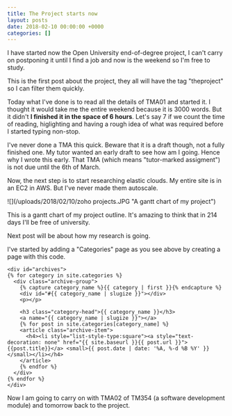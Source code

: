 ```yaml
---
title: The Project starts now
layout: posts
date: 2018-02-10 00:00:00 +0000
categories: []
---
```

I have started now the Open University end-of-degree project, I can't carry on postponing it until I find a job and now is the weekend so I'm free to study.

This is the first post about the project, they all will have the tag "theproject" so I can filter them quickly.

Today what I've done is to read all the details of TMA01 and started it. I thought it would take me the entire weekend because it is 3000 words. But it didn't **I finished it in the space of 6 hours**. Let's say 7 if we count the time of reading, higlighting and having a rough idea of what was required before I started typing non-stop.

I've never done a TMA this quick. Beware that it is a draft though, not a fully finished one. My tutor wanted an early draft to see how am I going. Hence why I wrote this early. That TMA (which means "tutor-marked assigment") is not due until the 6th of March.

Now, the next step is to start researching elastic clouds. My entire site is in an EC2 in AWS. But I've never made them autoscale.

![](/uploads/2018/02/10/zoho projects.JPG "A gantt chart of my project")

This is a gantt chart of my project outline. It's amazing to think that in 214 days I'll be free of university.

Next post will be about how my research is going.

I've started by adding a "Categories" page as you see above by creating a page with this code.

    <div id="archives">
    {% for category in site.categories %}
      <div class="archive-group">
        {% capture category_name %}{{ category | first }}{% endcapture %}
        <div id="#{{ category_name | slugize }}"></div>
        <p></p>
    
        <h3 class="category-head">{{ category_name }}</h3>
        <a name="{{ category_name | slugize }}"></a>
        {% for post in site.categories[category_name] %}
        <article class="archive-item">
          <h4><li style="list-style-type:square"><a style="text-decoration: none" href="{{ site.baseurl }}{{ post.url }}">{{post.title}}</a> <small>{{ post.date | date: '%A, %-d %B %Y' }}</small></li></h4>
        </article>
        {% endfor %}
      </div>
    {% endfor %}
    </div>

Now I am going to carry on with TMA02 of TM354 (a software development module) and tomorrow back to the project. 